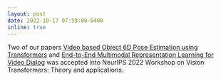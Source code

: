 ```yaml
---
layout: post
date: 2022-10-17 07:59:00-0400
inline: true
---
```


Two of our papers [Video based Object 6D Pose Estimation using
Transformers](/assets/pdf/VideoPose_Transformer.pdf) and [End-to-End Multimodal Representation Learning for
Video Dialog](/assets/pdf/AVSD_Transformer.pdf) was accepted into NeurIPS 2022 Workshop on Vision Transformers: Theory and applications.
